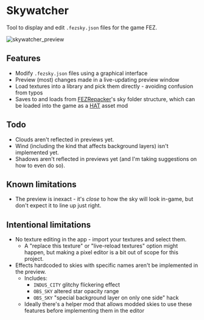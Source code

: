 # Skywatcher

Tool to display and edit `.fezsky.json` files for the game FEZ.

![skywatcher_preview](https://github.com/kaprosdev/FEZ-Skywatcher/assets/7116426/4efbddd8-bc75-4202-9c4e-eafff5a19385)

## Features
- Modify `.fezsky.json` files using a graphical interface
- Preview (most) changes made in a live-updating preview window
- Load textures into a library and pick them directly - avoiding confusion from typos
- Saves to and loads from [FEZRepacker](https://github.com/FEZModding/FEZRepacker)'s sky folder structure, which can be loaded into the game as a [HAT](https://github.com/FEZModding/HAT) asset mod

## Todo
- Clouds aren't reflected in previews yet.
- Wind (including the kind that affects background layers) isn't implemented yet.
- Shadows aren't reflected in previews yet (and I'm taking suggestions on how to even do so).

## Known limitations
- The preview is inexact - it's *close* to how the sky will look in-game, but don't expect it to line up just right.

## Intentional limitations
- No texture editing in the app - import your textures and select them.
	- A "replace this texture" or "live-reload textures" option might happen, but making a pixel editor is a bit out of scope for this project.
- Effects hardcoded to skies with specific names aren't be implemented in the preview.
	- Includes:
		- `INDUS_CITY` glitchy flickering effect
		- `OBS_SKY` altered star opacity range
		- `OBS_SKY` "special background layer on only one side" hack
	- Ideally there's a helper mod that allows modded skies to use these features before implementing them in the editor
